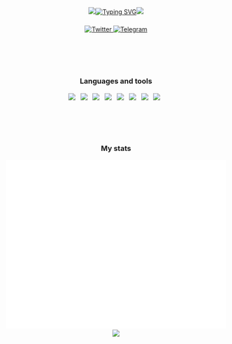 
<div id="header" align="center">
    <a href="https://git.io/typing-svg"> <img src="https://media.giphy.com/media/hvRJCLFzcasrR4ia7z/giphy.gif" width="30px"/><img src="https://readme-typing-svg.demolab.com?font=Fira+Code&size=25&duration=750&pause=350&color=ED0253&center=true&multiline=true&width=1000&height=100&lines=Welcome+everyone!;My+name+is+Daud.;I am a Junior Frontend Developer." alt="Typing SVG" /></a><img src="https://media.giphy.com/media/hvRJCLFzcasrR4ia7z/giphy.gif" width="100px"/>
<h3 ></h3>    
</div>
<div id="socials" align="center">
	<a href="https://www.instagram.com/alpnstar/">
		<img src="https://img.shields.io/badge/Instagram-orange?style=for-the-badge&logo=instagram&logoColor=white" alt="Twitter"/>
	</a>
	<a href="https://t.me/satiyadzhiev">
		<img src="https://img.shields.io/badge/Telegram-blue?style=for-the-badge&logo=telegram&logoColor=white" alt="Telegram"/>
	</a>
</div>
<div style = 'margin-top: 100px;'id = "languages-and-tools" align = "center">
    <h3>Languages and tools</h3>
    <img align = 'center' src="https://cdn.jsdelivr.net/gh/devicons/devicon/icons/javascript/javascript-original.svg" width="40"/>&nbsp;&nbsp;
    <img align = 'center' width = '40px' src="https://cdn.jsdelivr.net/gh/devicons/devicon/icons/react/react-original-wordmark.svg" />&nbsp;&nbsp;
    <img align = 'center' width = '40px' src="https://cdn.jsdelivr.net/gh/devicons/devicon/icons/nodejs/nodejs-original.svg" />&nbsp;&nbsp;  
    <img align = 'center' width = '40px'src="https://cdn.jsdelivr.net/gh/devicons/devicon/icons/npm/npm-original-wordmark.svg" />&nbsp;&nbsp;
    <img align = 'center' width = '40px' src="https://cdn.jsdelivr.net/gh/devicons/devicon/icons/webpack/webpack-original.svg" />&nbsp;&nbsp;
    <img align = 'center' width = '40px' src="https://cdn.jsdelivr.net/gh/devicons/devicon/icons/sass/sass-original.svg" />&nbsp;&nbsp;
    <img align = 'center' width = '40px' src="https://cdn.jsdelivr.net/gh/devicons/devicon/icons/git/git-original.svg" />&nbsp;&nbsp;
    <img align = 'center' width = '40px' src="https://cdn.jsdelivr.net/gh/devicons/devicon/icons/vscode/vscode-original.svg"  />&nbsp;&nbsp;
</div>
<div id="stat" align="center">
	<h3 style = 'margin-top: 100px' align = 'center'>My stats</h3>
	<img src = 'github-metrics.svg'>
	<img src = 'https://www.codewars.com/users/alpnstar/badges/large'>
</div>
